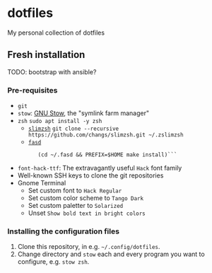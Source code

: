 # dotfiles

My personal collection of dotfiles

## Fresh installation

TODO: bootstrap with ansible?

### Pre-requisites

- `git`
- `stow`: [GNU Stow](https://gnu.org/software/stow/), the "symlink farm manager"
- `zsh`
    ```sudo apt install -y zsh```
  - [`slimzsh`](https://github.com/changs/slimzsh)
      ```git clone --recursive https://github.com/changs/slimzsh.git ~/.zslimzsh```
  - [`fasd`](https://github.com/clvv/fasd)
      ```git clone https://github.com/clvv/fasd.git ~/.fasd
         (cd ~/.fasd && PREFIX=$HOME make install)```
- `font-hack-ttf`: The extravagantly useful `Hack` font family
- Well-known SSH keys to clone the git repositories
- Gnome Terminal
  - Set custom font to `Hack Regular`
  - Set custom color scheme to `Tango Dark`
  - Set custom paletter to `Solarized`
  - Unset `Show bold text in bright colors`

### Installing the configuration files

1. Clone this repository, in e.g. `~/.config/dotfiles`.
2. Change directory and `stow` each and every program you
    want to configure, e.g. `stow zsh`.
